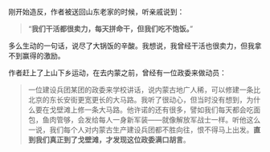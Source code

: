 刚开始造反，作者被送回山东老家的时候，听亲戚说到：

> “**我们干活都很卖力，每天拼命干，但我们吃不饱饭。**”

多么生动的一句话，说尽了大锅饭的辛酸。我想说，我曾经干活也很卖力，但我拿不到赢得的激励。

作者赶上了上山下乡运动，在去内蒙之前，曾经有一位政委来做动员：

> 一位建设兵团某团的政委来学校讲话，说内蒙古地广人稀，可以修建一条比北京的东长安街更宽更长的大马路。我听了很动心，但当时没有想到，为什么要在戈壁滩上修一条大马路。他许诺的还有很多，譬如我们每天都会吃面包，鱼肉管够，会发给每人一身新军装——就像解放军战士一样。听他这么一说，我们每个人对内蒙古生产建设兵团都不胜向往，恨不得马上出发。**直到我们真正到了戈壁滩，才发现这位政委满口胡言**。
